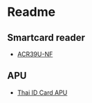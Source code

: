 # Readme

## Smartcard reader

 * [ACR39U-NF](https://www.acs.com.hk/en/products/425/acr39u-nf-pocketmate-ii-smart-card-reader-usb-type-c/)

## APU

 * [Thai ID Card APU](https://github.com/chakphanu/ThaiNationalIDCard/blob/master/APDU.md)


